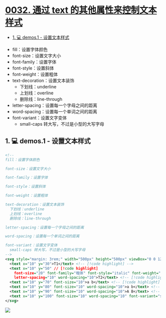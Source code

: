 # [0032. 通过 text 的其他属性来控制文本样式](https://github.com/tnotesjs/TNotes.svg/tree/main/notes/0032.%20%E9%80%9A%E8%BF%87%20text%20%E7%9A%84%E5%85%B6%E4%BB%96%E5%B1%9E%E6%80%A7%E6%9D%A5%E6%8E%A7%E5%88%B6%E6%96%87%E6%9C%AC%E6%A0%B7%E5%BC%8F)

<!-- region:toc -->

- [1. 💻 demos.1 - 设置文本样式](#1--demos1---设置文本样式)

<!-- endregion:toc -->
- fill：设置字体颜色
- font-size：设置文字大小
- font-family：设置字体
- font-style：设置斜体
- font-weight：设置粗体
- text-decoration：设置文本装饰
  - 下划线：underline
  - 上划线：overline
  - 删除线：line-through
- letter-spacing：设置每一个字母之间的距离
- word-spacing：设置每一个单词之间的距离
- font-variant：设置文字变体
  - small-caps 转大写，不过是小型的大写字母

## 1. 💻 demos.1 - 设置文本样式

```xml
<!--
fill：设置字体颜色

font-size：设置文字大小

font-family：设置字体

font-style：设置斜体

font-weight：设置粗体

text-decoration：设置文本装饰
  下划线：underline
  上划线：overline
  删除线：line-through

letter-spacing：设置每一个字母之间的距离

word-spacing：设置每一个单词之间的距离

font-variant：设置文字变体
  small-caps 转大写，不过是小型的大写字母
-->
<svg style="margin: 3rem;" width="500px" height="500px" viewBox="0 0 120 120" xmlns="http://www.w3.org/2000/svg">
  <text x="10" y="30">T1</text> <!-- [!code highlight] -->
  <text x="10" y="50" // [!code highlight]
    font-size="20" font-family="楷体" font-style="italic" font-weight="bold" text-decoration="underline" // [!code highlight]
    letter-spacing="10" word-spacing="10">T2</text> <!-- [!code highlight] -->
  <text x="10" y="70" font-size="10">a b</text> <!-- [!code highlight] -->
  <text x="10" y="80" font-size="10" word-spacing="10">a b</text> <!-- [!code highlight] -->
  <text x="10" y="90" font-size="10" word-spacing="10">A B</text> <!-- [!code highlight] -->
  <text x="10" y="100" font-size="10" word-spacing="10" font-variant="small-caps">a b</text> <!-- [!code highlight] -->
</svg>
```

![](assets/2024-12-09-17-40-51.png)

